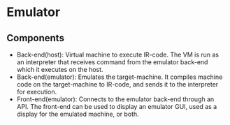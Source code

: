 # Emulator

## Components

- Back-end(host): Virtual machine to execute IR-code. The VM is run as an interpreter that receives command from the emulator back-end which it executes on the host.
- Back-end(emulator): Emulates the target-machine. It compiles machine code on the target-machine to IR-code, and sends it to the interpreter for execution.
- Front-end(emulator): Connects to the emulator back-end through an API. The front-end can be used to display an emulator GUI, used as a display for the emulated machine, or both.
